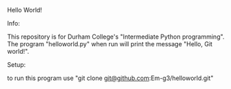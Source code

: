 Hello World!

Info:

This repository is for Durham College's "Intermediate Python programming".
The program "helloworld.py" when run will print the message "Hello, Git world!".

Setup:

to run this program use "git clone git@github.com:Em-g3/helloworld.git"
